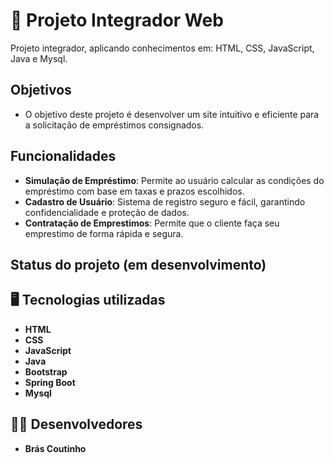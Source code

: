 # 🚀 Projeto Integrador Web
Projeto integrador, aplicando conhecimentos em: HTML, CSS, JavaScript, Java e Mysql.
## Objetivos
- O objetivo deste projeto é desenvolver um site intuitivo e eficiente para a solicitação de empréstimos consignados.
## Funcionalidades
- <b>Simulação de Empréstimo</b>: Permite ao usuário calcular as condições do empréstimo com base em taxas e prazos escolhidos.
- <b>Cadastro de Usuário</b>: Sistema de registro seguro e fácil, garantindo confidencialidade e proteção de dados.
- <b>Contratação de Emprestimos</b>: Permite que o cliente faça seu emprestimo de forma rápida e segura.
## Status do projeto (em desenvolvimento)
## 🖥 Tecnologias utilizadas
- <b>HTML</b>
- <b>CSS</b>
- **JavaScript**
- **Java**
- **Bootstrap**
- **Spring Boot**
- **Mysql**

## 👨‍💻 Desenvolvedores
- <b>Brás Coutinho</b>

